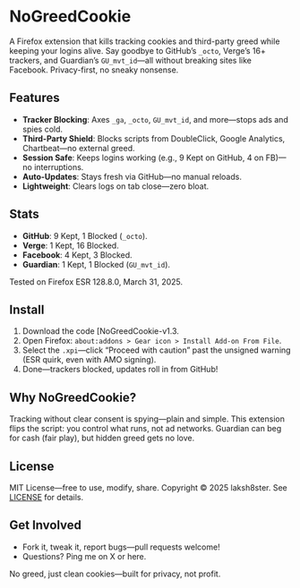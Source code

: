# NoGreedCookie
A Firefox extension that kills tracking cookies and third-party greed while keeping your logins alive. Say goodbye to GitHub’s `_octo`, Verge’s 16+ trackers, and Guardian’s `GU_mvt_id`—all without breaking sites like Facebook. Privacy-first, no sneaky nonsense.

## Features
- **Tracker Blocking**: Axes `_ga`, `_octo`, `GU_mvt_id`, and more—stops ads and spies cold.
- **Third-Party Shield**: Blocks scripts from DoubleClick, Google Analytics, Chartbeat—no external greed.
- **Session Safe**: Keeps logins working (e.g., 9 Kept on GitHub, 4 on FB)—no interruptions.
- **Auto-Updates**: Stays fresh via GitHub—no manual reloads.
- **Lightweight**: Clears logs on tab close—zero bloat.

## Stats
- **GitHub**: 9 Kept, 1 Blocked (`_octo`).
- **Verge**: 1 Kept, 16 Blocked.
- **Facebook**: 4 Kept, 3 Blocked.
- **Guardian**: 1 Kept, 1 Blocked (`GU_mvt_id`).

Tested on Firefox ESR 128.8.0, March 31, 2025.

## Install
1. Download the code [NoGreedCookie-v1.3.
2. Open Firefox: `about:addons > Gear icon > Install Add-on From File`.
3. Select the `.xpi`—click “Proceed with caution” past the unsigned warning (ESR quirk, even with AMO signing).
4. Done—trackers blocked, updates roll in from GitHub!

## Why NoGreedCookie?
Tracking without clear consent is spying—plain and simple. This extension flips the script: you control what runs, not ad networks. Guardian can beg for cash (fair play), but hidden greed gets no love.

## License
MIT License—free to use, modify, share. Copyright © 2025 laksh8ster. See [LICENSE](LICENSE) for details.

## Get Involved
- Fork it, tweak it, report bugs—pull requests welcome!
- Questions? Ping me on X or here.

No greed, just clean cookies—built for privacy, not profit.
